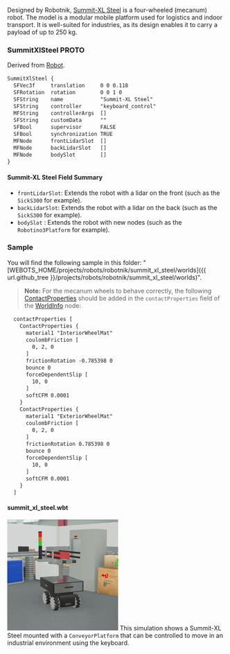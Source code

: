Designed by Robotnik, [Summit-XL Steel](https://robotnik.eu/products/mobile-robots/summit-xl-steel-en/) is a four-wheeled (mecanum) robot.
The model is a modular mobile platform used for logistics and indoor transport. It is well-suited for industries, as its design enables it to carry a payload of up to 250 kg.

### SummitXlSteel PROTO

Derived from [Robot](https://cyberbotics.com/doc/reference/robot).

```
SummitXlSteel {
  SFVec3f     translation     0 0 0.118
  SFRotation  rotation        0 0 1 0
  SFString    name            "Summit-XL Steel"
  SFString    controller      "keyboard_control"
  MFString    controllerArgs  []
  SFString    customData      ""
  SFBool      supervisor      FALSE
  SFBool      synchronization TRUE
  MFNode      frontLidarSlot  []
  MFNode      backLidarSlot   []
  MFNode      bodySlot        []
}
```

#### Summit-XL Steel Field Summary

- `frontLidarSlot`: Extends the robot with a lidar on the front (such as the `SickS300` for example).
- `backLidarSlot`: Extends the robot with a lidar on the back (such as the `SickS300` for example).
- `bodySlot` : Extends the robot with new nodes (such as the `Robotino3Platform` for example).


### Sample

You will find the following sample in this folder: "[WEBOTS\_HOME/projects/robots/robotnik/summit\_xl\_steel/worlds]({{ url.github_tree }}/projects/robots/robotnik/summit_xl_steel/worlds)".

> **Note:** For the mecanum wheels to behave correctly, the following [ContactProperties](https://cyberbotics.com/doc/reference/contactproperties) should be added in the `contactProperties` field of the [WorldInfo](https://cyberbotics.com/doc/reference/worldinfo) node:
```
  contactProperties [
    ContactProperties {
      material1 "InteriorWheelMat"
      coulombFriction [
        0, 2, 0
      ]
      frictionRotation -0.785398 0
      bounce 0
      forceDependentSlip [
        10, 0
      ]
      softCFM 0.0001
    }
    ContactProperties {
      material1 "ExteriorWheelMat"
      coulombFriction [
        0, 2, 0
      ]
      frictionRotation 0.785398 0
      bounce 0
      forceDependentSlip [
        10, 0
      ]
      softCFM 0.0001
    }
  ]
```

#### summit\_xl\_steel.wbt

![summit_xl_steel.wbt.png](images/summit_xl_steel/summit_xl_steel.wbt.thumbnail.jpg) This simulation shows a Summit-XL Steel mounted with a `ConveyorPlatform` that can be controlled to move in an industrial environment using the keyboard.
